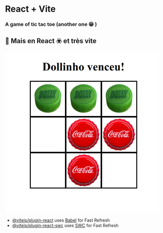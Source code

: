 # React + Vite

 ### A game of tic tac toe (another one  😁 )
## 🥖 Mais en React ☣️  et très vite  

![Screenshot](screenshot.png)

- [@vitejs/plugin-react](https://github.com/vitejs/vite-plugin-react/blob/main/packages/plugin-react/README.md) uses [Babel](https://babeljs.io/) for Fast Refresh
- [@vitejs/plugin-react-swc](https://github.com/vitejs/vite-plugin-react-swc) uses [SWC](https://swc.rs/) for Fast Refresh

